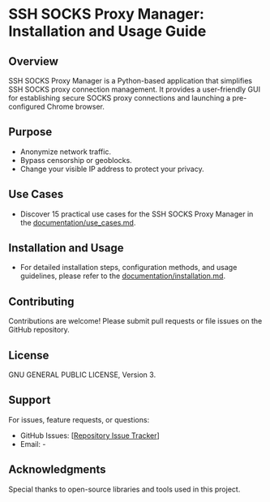 # SSH SOCKS Proxy Manager: Installation and Usage Guide

## Overview

SSH SOCKS Proxy Manager is a Python-based application that simplifies SSH SOCKS proxy connection management. It provides a user-friendly GUI for establishing secure SOCKS proxy connections and launching a pre-configured Chrome browser.

## Purpose

- Anonymize network traffic.
- Bypass censorship or geoblocks.
- Change your visible IP address to protect your privacy.

## Use Cases

- Discover 15 practical use cases for the SSH SOCKS Proxy Manager in the [documentation/use_cases.md](https://github.com/evgenykotsyuba/SSH_SOCKS_Proxy/blob/main/documentation/use_cases.md).

## Installation and Usage

- For detailed installation steps, configuration methods, and usage guidelines, please refer to the [documentation/installation.md](https://github.com/evgenykotsyuba/SSH_SOCKS_Proxy/blob/main/documentation/installation.md).

## Contributing

Contributions are welcome! Please submit pull requests or file issues on the GitHub repository.

## License

GNU GENERAL PUBLIC LICENSE, Version 3.

## Support

For issues, feature requests, or questions:

- GitHub Issues: [[Repository Issue Tracker](https://github.com/evgenykotsyuba/SSH_SOCKS_Proxy/issues)]
- Email: -

## Acknowledgments

Special thanks to open-source libraries and tools used in this project.